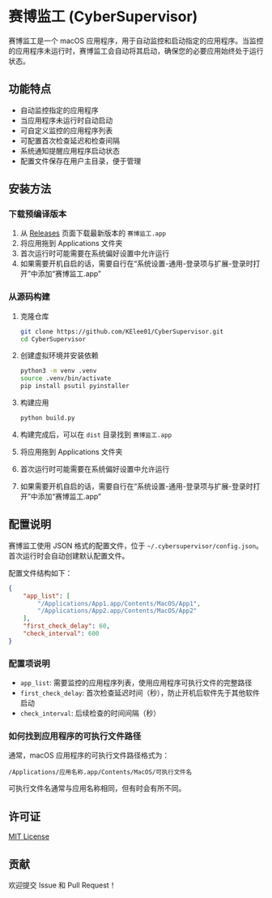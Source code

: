 # 赛博监工 (CyberSupervisor)

赛博监工是一个 macOS 应用程序，用于自动监控和启动指定的应用程序。当监控的应用程序未运行时，赛博监工会自动将其启动，确保您的必要应用始终处于运行状态。

## 功能特点

- 自动监控指定的应用程序
- 当应用程序未运行时自动启动
- 可自定义监控的应用程序列表
- 可配置首次检查延迟和检查间隔
- 系统通知提醒应用程序启动状态
- 配置文件保存在用户主目录，便于管理

## 安装方法

### 下载预编译版本

1. 从 [Releases](https://github.com/yourusername/CyberSupervisor/releases) 页面下载最新版本的 `赛博监工.app`
2. 将应用拖到 Applications 文件夹
3. 首次运行时可能需要在系统偏好设置中允许运行
4. 如果需要开机自启的话，需要自行在“系统设置-通用-登录项与扩展-登录时打开”中添加“赛博监工.app”

### 从源码构建

1. 克隆仓库
   ```bash
   git clone https://github.com/KElee01/CyberSupervisor.git
   cd CyberSupervisor
   ```

2. 创建虚拟环境并安装依赖
   ```bash
   python3 -m venv .venv
   source .venv/bin/activate
   pip install psutil pyinstaller
   ```

3. 构建应用
   ```bash
   python build.py
   ```

4. 构建完成后，可以在 `dist` 目录找到 `赛博监工.app`
5. 将应用拖到 Applications 文件夹
6. 首次运行时可能需要在系统偏好设置中允许运行
7. 如果需要开机自启的话，需要自行在“系统设置-通用-登录项与扩展-登录时打开”中添加“赛博监工.app”

## 配置说明

赛博监工使用 JSON 格式的配置文件，位于 `~/.cybersupervisor/config.json`。首次运行时会自动创建默认配置文件。

配置文件结构如下：

```json
{
    "app_list": [
        "/Applications/App1.app/Contents/MacOS/App1",
        "/Applications/App2.app/Contents/MacOS/App2"
    ],
    "first_check_delay": 60,
    "check_interval": 600
}
```

### 配置项说明

- `app_list`: 需要监控的应用程序列表，使用应用程序可执行文件的完整路径
- `first_check_delay`: 首次检查延迟时间（秒），防止开机后软件先于其他软件启动
- `check_interval`: 后续检查的时间间隔（秒）

### 如何找到应用程序的可执行文件路径

通常，macOS 应用程序的可执行文件路径格式为：
```
/Applications/应用名称.app/Contents/MacOS/可执行文件名
```

可执行文件名通常与应用名称相同，但有时会有所不同。

## 许可证

[MIT License](LICENSE)

## 贡献

欢迎提交 Issue 和 Pull Request！